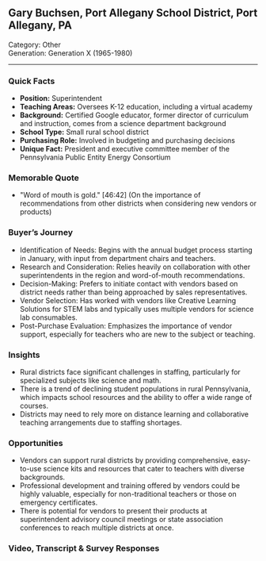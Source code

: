 ## Gary Buchsen, Port Allegany School District, Port Allegany, PA

Category: Other  
Generation: Generation X (1965-1980)

---

### Quick Facts
- **Position:** Superintendent
- **Teaching Areas:** Oversees K-12 education, including a virtual academy
- **Background:** Certified Google educator, former director of curriculum and instruction, comes from a science department background
- **School Type:** Small rural school district
- **Purchasing Role:** Involved in budgeting and purchasing decisions
- **Unique Fact:** President and executive committee member of the Pennsylvania Public Entity Energy Consortium

### Memorable Quote
- "Word of mouth is gold." [46:42] (On the importance of recommendations from other districts when considering new vendors or products)

### Buyer’s Journey
- Identification of Needs: Begins with the annual budget process starting in January, with input from department chairs and teachers.
- Research and Consideration: Relies heavily on collaboration with other superintendents in the region and word-of-mouth recommendations.
- Decision-Making: Prefers to initiate contact with vendors based on district needs rather than being approached by sales representatives.
- Vendor Selection: Has worked with vendors like Creative Learning Solutions for STEM labs and typically uses multiple vendors for science lab consumables.
- Post-Purchase Evaluation: Emphasizes the importance of vendor support, especially for teachers who are new to the subject or teaching.

### Insights
- Rural districts face significant challenges in staffing, particularly for specialized subjects like science and math.
- There is a trend of declining student populations in rural Pennsylvania, which impacts school resources and the ability to offer a wide range of courses.
- Districts may need to rely more on distance learning and collaborative teaching arrangements due to staffing shortages.

### Opportunities
- Vendors can support rural districts by providing comprehensive, easy-to-use science kits and resources that cater to teachers with diverse backgrounds.
- Professional development and training offered by vendors could be highly valuable, especially for non-traditional teachers or those on emergency certificates.
- There is potential for vendors to present their products at superintendent advisory council meetings or state association conferences to reach multiple districts at once.

### Video, Transcript & Survey Responses
